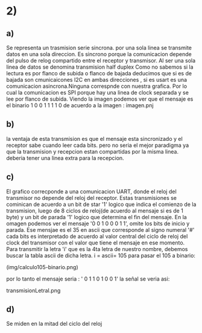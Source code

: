 # 2)
## a) 
Se representa un trasmision serie sincrona. por una sola linea se transmite datos en una sola direccion.
Es sincrono porque la comunicacion depende del pulso de relog compartido entre el receptor y transmisor.
Al ser una sola linea de datos se denomina transmision half duplex
Como no sabemos si la lectura es por flanco de subida o flanco de bajada deducimos que si es de bajada son cmunicaicones I2C en ambas direcciones , si es usart es una comunicacion asincrona.Ninguna correspnde con nuestra grafica.
Por lo cual la comunicacion es SPI porque hay una linea de clock separada y se lee por flanco de subida.
Viendo la imagen podemos ver que el mensaje es el binario 1 0 0 1 1 1 1 0 de acuerdo a la imagen :
imagen.pnj 

## b) 
la ventaja de esta transmision es que el mensaje esta sincronizado y el receptor sabe cuando leer cada bits.
pero no seria el mejor paradigma ya que la transmision  y recepcion estan compartidas por la misma linea. deberia tener una linea extra para la recepcion. 

## c)
El grafico correcponde a una comunicacion UART, donde el reloj del transmisor no depende del reloj del receptor. 
Estas transmisiones se cominican de acuerdo a un bit de star '1' logico que indica el comienzo de la transmision, luego de 8 ciclos de reloj(de acuerdo al mensaje si es de 1 byte) y un bit de parada '1' logico que determina el fin del mensaje. 
En la omagen podemos ver el mensaje '0 0 1 0 0 0 1 1', omite los bits de inicio y parada. Ese mensjae es el 35 en ascii que corresponde al signo numeral '#'
cada bits es interpretado de acuerdo al valor central del ciclo de reloj del clock del transmisor con el valor que tiene el mensaje en ese momento.
Para transmitir la letra 'i' que es la 4ta letra de nuestro nombre, debemos buscar la tabla ascii de dicha letra.
i = ascii= 105 
para pasar el 105 a binario:

(img/calculo105-binario.png)

por lo tanto el mensaje seria : ' 0 1 1 0 1 0 0 1'
la señal se veria asi:

transmisionLetraI.png 

## d)
Se miden en la mitad del ciclo del reloj

